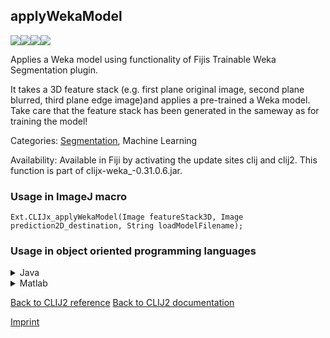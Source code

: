 ## applyWekaModel
<img src="images/mini_empty_logo.png"/><img src="images/mini_empty_logo.png"/><img src="images/mini_clijx_logo.png"/><img src="images/mini_empty_logo.png"/>

Applies a Weka model using functionality of Fijis Trainable Weka Segmentation plugin. 

It takes a 3D feature stack (e.g. first plane original image, second plane blurred, third plane edge image)and applies a pre-trained a Weka model. Take care that the feature stack has been generated in the sameway as for training the model!

Categories: [Segmentation](https://clij.github.io/clij2-docs/reference__segmentation), Machine Learning

Availability: Available in Fiji by activating the update sites clij and clij2.
This function is part of clijx-weka_-0.31.0.6.jar.

### Usage in ImageJ macro
```
Ext.CLIJx_applyWekaModel(Image featureStack3D, Image prediction2D_destination, String loadModelFilename);
```


### Usage in object oriented programming languages



<details>

<summary>
Java
</summary>
<pre class="highlight">// init CLIJ and GPU
import net.haesleinhuepf.clijx.CLIJx;
import net.haesleinhuepf.clij.clearcl.ClearCLBuffer;
CLIJx clijx = CLIJx.getInstance();

// get input parameters
ClearCLBuffer featureStack3D = clijx.push(featureStack3DImagePlus);
prediction2D_destination = clijx.create(featureStack3D);
</pre>

<pre class="highlight">
// Execute operation on GPU
CLIJxWeka2 resultApplyWekaModel = clijx.applyWekaModel(featureStack3D, prediction2D_destination, loadModelFilename);
</pre>

<pre class="highlight">
// show result
System.out.println(resultApplyWekaModel);
prediction2D_destinationImagePlus = clijx.pull(prediction2D_destination);
prediction2D_destinationImagePlus.show();

// cleanup memory on GPU
clijx.release(featureStack3D);
clijx.release(prediction2D_destination);
</pre>

</details>



<details>

<summary>
Matlab
</summary>
<pre class="highlight">% init CLIJ and GPU
clijx = init_clatlabx();

% get input parameters
featureStack3D = clijx.pushMat(featureStack3D_matrix);
prediction2D_destination = clijx.create(featureStack3D);
</pre>

<pre class="highlight">
% Execute operation on GPU
CLIJxWeka2 resultApplyWekaModel = clijx.applyWekaModel(featureStack3D, prediction2D_destination, loadModelFilename);
</pre>

<pre class="highlight">
% show result
System.out.println(resultApplyWekaModel);
prediction2D_destination = clijx.pullMat(prediction2D_destination)

% cleanup memory on GPU
clijx.release(featureStack3D);
clijx.release(prediction2D_destination);
</pre>

</details>



[Back to CLIJ2 reference](https://clij.github.io/clij2-docs/reference)
[Back to CLIJ2 documentation](https://clij.github.io/clij2-docs)

[Imprint](https://clij.github.io/imprint)
